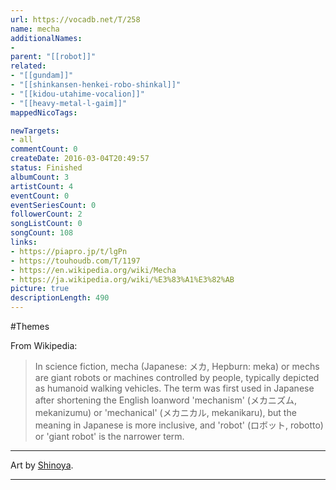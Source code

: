 ```yaml
---
url: https://vocadb.net/T/258
name: mecha
additionalNames: 
- 
parent: "[[robot]]"
related:
- "[[gundam]]"
- "[[shinkansen-henkei-robo-shinkal]]"
- "[[kidou-utahime-vocalion]]"
- "[[heavy-metal-l-gaim]]"
mappedNicoTags:

newTargets:
- all
commentCount: 0
createDate: 2016-03-04T20:49:57
status: Finished
albumCount: 3
artistCount: 4
eventCount: 0
eventSeriesCount: 0
followerCount: 2
songListCount: 0
songCount: 108
links: 
- https://piapro.jp/t/lgPn
- https://touhoudb.com/T/1197
- https://en.wikipedia.org/wiki/Mecha
- https://ja.wikipedia.org/wiki/%E3%83%A1%E3%82%AB
picture: true
descriptionLength: 490
---
```


#Themes

From Wikipedia:
>In science fiction, mecha (Japanese: メカ, Hepburn: meka) or mechs are giant robots or machines controlled by people, typically depicted as humanoid walking vehicles. The term was first used in Japanese after shortening the English loanword 'mechanism' (メカニズム, mekanizumu) or 'mechanical' (メカニカル, mekanikaru), but the meaning in Japanese is more inclusive, and 'robot' (ロボット, robotto) or 'giant robot' is the narrower term.
---
Art by [Shinoya](https://vocadb.net/Ar/104104).

---

